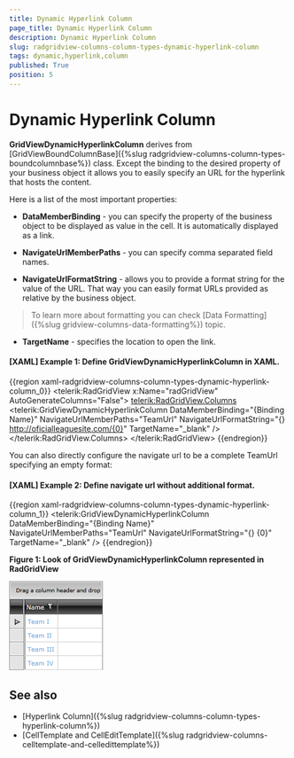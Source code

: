 ```yaml
---
title: Dynamic Hyperlink Column
page_title: Dynamic Hyperlink Column
description: Dynamic Hyperlink Column
slug: radgridview-columns-column-types-dynamic-hyperlink-column
tags: dynamic,hyperlink,column
published: True
position: 5
---
```


# Dynamic Hyperlink Column

__GridViewDynamicHyperlinkColumn__ derives from [GridViewBoundColumnBase]({%slug radgridview-columns-column-types-boundcolumnbase%}) class. Except the binding to the desired property of your business object it allows you to easily specify an URL for the hyperlink that hosts the content.

Here is a list of the most important properties:

* __DataMemberBinding__ - you can specify the property of the business object to be displayed as value in the cell. It is automatically displayed as a link.

* __NavigateUrlMemberPaths__ - you can specify comma separated field names.

* __NavigateUrlFormatString__ - allows you to provide a format string for the value of the URL. That way you can easily format URLs provided as relative by the business object. 
 
>To learn more about formatting you can check [Data Formatting]({%slug gridview-columns-data-formatting%}) topic. 

* __TargetName__ - specifies the location to open the link.

#### __[XAML] Example 1: Define GridViewDynamicHyperlinkColumn in XAML.__
{{region xaml-radgridview-columns-column-types-dynamic-hyperlink-column_0}}
	<telerik:RadGridView x:Name="radGridView"
	                 AutoGenerateColumns="False">
	    <telerik:RadGridView.Columns>
	        <telerik:GridViewDynamicHyperlinkColumn DataMemberBinding="{Binding Name}"
	                         NavigateUrlMemberPaths="TeamUrl"
	                         NavigateUrlFormatString="{} http://oficialleaguesite.com/{0}"
	                         TargetName="_blank" />
	    </telerik:RadGridView.Columns>
	</telerik:RadGridView>
{{endregion}}

You can also directly configure the navigate url to be a complete TeamUrl specifying an empty format:

#### __[XAML] Example 2: Define navigate url without additional format.__
{{region xaml-radgridview-columns-column-types-dynamic-hyperlink-column_1}}
	<telerik:GridViewDynamicHyperlinkColumn 
	 DataMemberBinding="{Binding Name}"
	 NavigateUrlMemberPaths="TeamUrl"
	 NavigateUrlFormatString="{} {0}"
	 TargetName="_blank" />
{{endregion}}

__Figure 1: Look of GridViewDynamicHyperlinkColumn represented in RadGridView__ 

![](images/RadGridView_ColumnTypes_9.png)

## See also
* [Hyperlink Column]({%slug radgridview-columns-column-types-hyperlink-column%})
* [CellTemplate and CellEditTemplate]({%slug radgridview-columns-celltemplate-and-celledittemplate%})